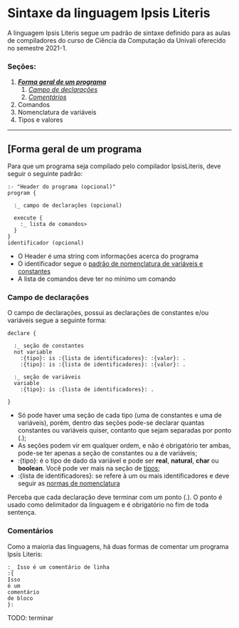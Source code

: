 # Sintaxe da linguagem Ipsis Literis

A linguagem Ipsis Literis segue um padrão de sintaxe definido para as aulas de compiladores 
do curso de Ciência da Computação da Univali oferecido no semestre 2021-1.

### Seções:
1. ***[Forma geral de um programa](#forma-geral)***
   1. *[Campo de declarações](#declaracoes)*
   2. *[Comentários](#comentarios)*
2. Comandos
3. Nomenclatura de variáveis
4. Tipos e valores

---

## [Forma geral de um programa <a name="forma-geral" ></a>

Para que um programa seja compilado pelo compilador IpsisLiteris, deve seguir o seguinte padrão:

```
:- "Header do programa (opcional)"
program {

  :_ campo de declarações (opcional)
  
  execute {
    :_ lista de comandos>
  }
}
identificador (opcional)
```

- O Header é uma string com informações acerca do programa
- O identificador segue o [padrão de nomenclatura de variáveis e constantes]()
- A lista de comandos deve ter no mínimo um comando

### Campo de declarações <a name="declaracoes" ></a>

O campo de declarações, possui as declarações de constantes e/ou variáveis segue a seguinte forma: 

```
declare {

  :_ seção de constantes
  not variable
    :{tipo}: is :{lista de identificadores}: :{valor}: .
    :{tipo}: is :{lista de identificadores}: :{valor}: .
    
  :_ seção de variáveis
  variable
    :{tipo}: is :{lista de identificadores}: .

}
```

- Só pode haver uma seção de cada tipo (uma de constantes e uma de variáveis), 
porém, dentro das seções pode-se declarar quantas constantes ou variáveis quiser, contanto que sejam separadas por ponto (.);
- As seções podem vir em qualquer ordem, e não é obrigatório ter ambas, pode-se ter apenas a seção de constantes ou a de variáveis;
- :{tipo}: é o tipo de dado da variável e pode ser **real**, **natural**, **char** ou **boolean**. Você pode ver mais na seção de [tipos]();
- :{lista de identificadores}: se refere à um ou mais identificadores e deve seguir as [normas de nomenclatura]()

Perceba que cada declaração deve terminar com um ponto (.). 
O ponto é usado como delimitador da linguagem e é obrigatório no fim de toda sentença.

### Comentários <a name="comentarios" ></a>

Como a maioria das linguagens, há duas formas de comentar um programa Ipsis Literis:

```
:_ Isso é um comentário de linha
:{
Isso
é um 
comentário
de bloco
}:
```

TODO: terminar




